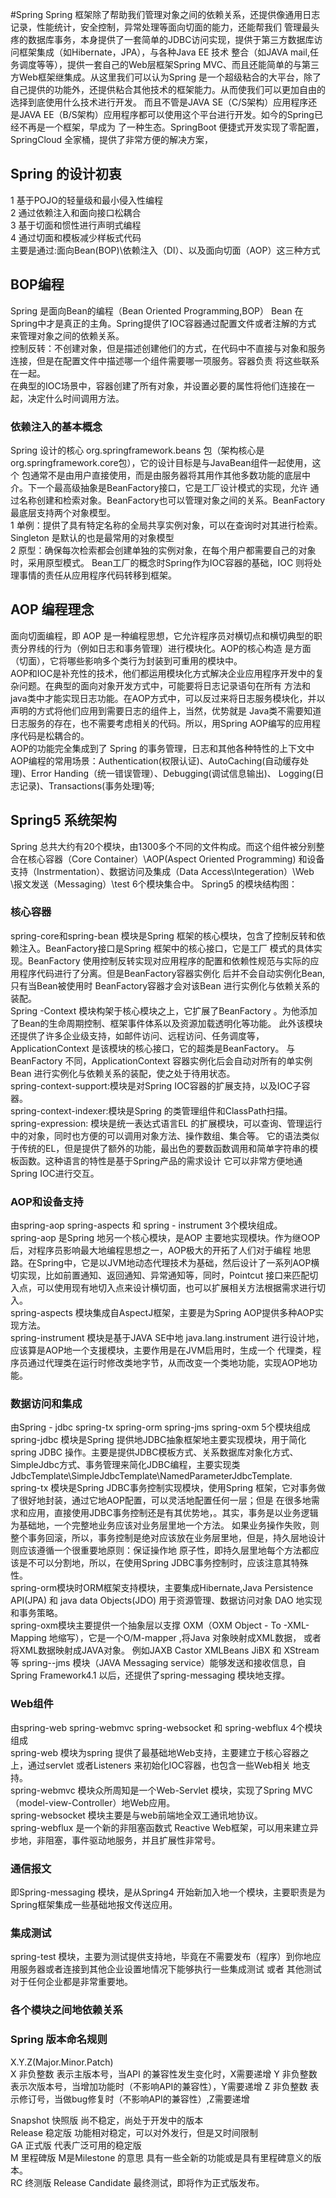 #Spring
Spring 框架除了帮助我们管理对象之间的依赖关系，还提供像通用日志记录，性能统计，安全控制，异常处理等面向切面的能力，还能帮我们
管理最头疼的数据库事务，本身提供了一套简单的JDBC访问实现，提供于第三方数据库访问框架集成（如Hibernate，JPA），与各种Java EE 技术
整合（如JAVA mail,任务调度等等），提供一套自己的Web层框架Spring MVC、而且还能简单的与第三方Web框架继集成。从这里我们可以认为Spring
是一个超级粘合的大平台，除了自己提供的功能外，还提供粘合其他技术的框架能力。从而使我们可以更加自由的选择到底使用什么技术进行开发。
而且不管是JAVA SE（C/S架构）应用程序还是JAVA EE（B/S架构）应用程序都可以使用这个平台进行开发。如今的Spring已经不再是一个框架，早成为
了一种生态。SpringBoot 便捷式开发实现了零配置，SpringCloud 全家桶，提供了非常方便的解决方案，

## Spring 的设计初衷
1 基于POJO的轻量级和最小侵入性编程  
2 通过依赖注入和面向接口松耦合  
3 基于切面和惯性进行声明式编程  
4 通过切面和模板减少样板式代码  
主要是通过:面向Bean(BOP)\依赖注入（DI）、以及面向切面（AOP）这三种方式

## BOP编程
Spring 是面向Bean的编程（Bean Oriented Programming,BOP） Bean 在Spring中才是真正的主角。Spring提供了IOC容器通过配置文件或者注解的方式
来管理对象之间的依赖关系。  
控制反转：不创建对象，但是描述创建他们的方式，在代码中不直接与对象和服务连接，但是在配置文件中描述哪一个组件需要哪一项服务。容器负责
将这些联系在一起。  
在典型的IOC场景中，容器创建了所有对象，并设置必要的属性将他们连接在一起，决定什么时间调用方法。

### 依赖注入的基本概念  
Spring 设计的核心 org.springframework.beans 包（架构核心是org.springframework.core包），它的设计目标是与JavaBean组件一起使用，这个
包通常不是由用户直接使用，而是由服务器将其用作其他多数功能的底层中介。下一个最高级抽象是BeanFactory接口，它是工厂设计模式的实现，允许
通过名称创建和检索对象。BeanFactory也可以管理对象之间的关系。BeanFactory最底层支持两个对象模型。  
1 单例：提供了具有特定名称的全局共享实例对象，可以在查询时对其进行检索。Singleton 是默认的也是最常用的对象模型  
2 原型：确保每次检索都会创建单独的实例对象，在每个用户都需要自己的对象时，采用原型模式。
Bean工厂的概念时Spring作为IOC容器的基础，IOC 则将处理事情的责任从应用程序代码转移到框架。  

## AOP 编程理念
面向切面编程，即 AOP 是一种编程思想，它允许程序员对横切点和横切典型的职责分界线的行为（例如日志和事务管理）进行模块化。AOP的核心构造
是方面（切面），它将哪些影响多个类行为封装到可重用的模块中。  
AOP和IOC是补充性的技术，他们都运用模块化方式解决企业应用程序开发中的复杂问题。在典型的面向对象开发方式中，可能要将日志记录语句在所有
方法和java类中才能实现日志功能。在AOP方式中，可以反过来将日志服务模块化，并以声明的方式将他们应用到需要日志的组件上，当然，优势就是
Java类不需要知道日志服务的存在，也不需要考虑相关的代码。所以，用Spring AOP编写的应用程序代码是松耦合的。  
AOP的功能完全集成到了 Spring 的事务管理，日志和其他各种特性的上下文中  
AOP编程的常用场景：Authentication(权限认证)、AutoCaching(自动缓存处理)、Error Handing（统一错误管理）、Debugging(调试信息输出)、
Logging(日志记录)、Transactions(事务处理)等;  

## Spring5 系统架构
Spring 总共大约有20个模块，由1300多个不同的文件构成。而这个组件被分别整合在核心容器（Core Container）\AOP(Aspect Oriented Programming)
和设备支持（Instrmentation）、数据访问及集成（Data Access\Integeration）\Web \报文发送（Messaging）\test 6个模块集合中。
Spring5 的模块结构图：

### 核心容器
spring-core和spring-bean 模块是Spring 框架的核心模块，包含了控制反转和依赖注入。BeanFactory接口是Spring 框架中的核心接口，它是工厂
模式的具体实现。BeanFactory 使用控制反转实现对应用程序的配置和依赖性规范与实际的应用程序代码进行了分离。但是BeanFactory容器实例化
后并不会自动实例化Bean,只有当Bean被使用时 BeanFactory容器才会对该Bean 进行实例化与依赖关系的装配。  
Spring -Context 模块构架于核心模块之上，它扩展了BeanFactory 。为他添加了Bean的生命周期控制、框架事件体系以及资源加载透明化等功能。
此外该模块还提供了许多企业级支持，如邮件访问、远程访问、任务调度等，ApplicationContext 是该模块的核心接口，它的超类是BeanFactory。
与BeanFactory 不同，ApplicationContext 容器实例化后会自动对所有的单实例Bean 进行实例化与依赖关系的装配，使之处于待用状态。  
spring-context-support:模块是对Spring IOC容器的扩展支持，以及IOC子容器。  
spring-context-indexer:模块是Spring 的类管理组件和ClassPath扫描。  
spring-expression: 模块是统一表达式语言EL 的扩展模块，可以查询、管理运行中的对象，同时也方便的可以调用对象方法、操作数组、集合等。 
它的语法类似于传统的EL，但是提供了额外的功能，最出色的要数函数调用和简单字符串的模板函数。这种语言的特性是基于Spring产品的需求设计
它可以非常方便地通Spring IOC进行交互。  

### AOP和设备支持  
由spring-aop spring-aspects 和 spring - instrument 3个模块组成。  
spring-aop 是Spring 地另一个核心模块，是AOP  主要地实现模块。作为继OOP后，对程序员影响最大地编程思想之一，AOP极大的开拓了人们对于编程
地思路。在Spring中，它是以JVM地动态代理技术为基础，然后设计了一系列AOP横切实现，比如前置通知、返回通知、异常通知等，同时，Pointcut
接口来匹配切入点，可以使用现有地切入点来设计横切面，也可以扩展相关方法根据需求进行切入。  
spring-aspects 模块集成自AspectJ框架，主要是为Spring AOP提供多种AOP实现方法。  
spring-instrument 模块是基于JAVA SE中地 java.lang.instrument 进行设计地，应该算是AOP地一个支援模块，主要作用是在JVM启用时，生成一个
代理类，程序员通过代理类在运行时修改类地字节，从而改变一个类地功能，实现AOP地功能。

### 数据访问和集成
由Spring - jdbc spring-tx spring-orm spring-jms spring-oxm 5个模块组成  
spring-jdbc 模块是Spring 提供地JDBC抽象框架地主要实现模块，用于简化spring JDBC 操作。主要是提供JDBC模板方式、关系数据库对象化方式、
SimpleJdbc方式、事务管理来简化JDBC编程，主要实现类JdbcTemplate\SimpleJdbcTemplate\NamedParameterJdbcTemplate.  
spring-tx 模块是Spring JDBC事务控制实现模块，使用Spring 框架，它对事务做了很好地封装，通过它地AOP配置，可以灵活地配置任何一层；但是
在很多地需求和应用，直接使用JDBC事务控制还是有其优势地，。其实，事务是以业务逻辑为基础地，一个完整地业务应该对业务层里地一个方法。
如果业务操作失败，则整个事务回滚，所以，事务控制是绝对应该放在业务层里地，但是，持久层地设计则应该遵循一个很重要地原则：保证操作地
原子性，即持久层里地每个方法都应该是不可以分割地，所以，在使用Spring JDBC事务控制时，应该注意其特殊性。  
spring-orm模块时ORM框架支持模块，主要集成Hibernate,Java Persistence API(JPA) 和 java data Objects(JDO) 用于资源管理、数据访问对象
DAO 地实现和事务策略。  
spring-oxm模块主要提供一个抽象层以支撑 OXM（OXM Object - To -XML-Mapping 地缩写），它是一个O/M-mapper ,将Java 对象映射成XML数据，
或者将XML数据映射成JAVA对象。 例如JAXB Castor XMLBeans JiBX 和 XStream等
spring--jms 模块（JAVA Messaging service）能够发送和接收信息，自Spring Framework4.1 以后，还提供了spring-messaging 模块地支撑。  

### Web组件  
由spring-web spring-webmvc spring-websocket 和 spring-webflux 4个模块组成  
spring-web 模块为spring 提供了最基础地Web支持，主要建立于核心容器之上，通过servlet 或者Listeners 来初始化IOC容器，也包含一些Web相关
地支持。  
spring-webmvc 模块众所周知是一个Web-Servlet 模块，实现了Spring MVC（model-view-Controller）地Web应用。  
spring-websocket 模块主要是与web前端地全双工通讯地协议。  
spring-webflux 是一个新的非阻塞函数式 Reactive Web框架，可以用来建立异步地，非阻塞，事件驱动地服务，并且扩展性非常号。  

### 通信报文  
即Spring-messaging 模块，是从Spring4 开始新加入地一个模块，主要职责是为Spring框架集成一些基础地报文传送应用。  

### 集成测试 
spring-test 模块，主要为测试提供支持地，毕竟在不需要发布（程序）到你地应用服务器或者连接到其他企业设置地情况下能够执行一些集成测试
或者 其他测试对于任何企业都是非常重要地。  

### 各个模块之间地依赖关系  

### Spring 版本命名规则
X.Y.Z(Major.Minor.Patch)  
X 非负整数  表示主版本号，当API 的兼容性发生变化时，X需要递增
Y 非负整数  表示次版本号，当增加功能时（不影响API的兼容性），Y需要递增
Z 非负整数  表示修订号，当做bug修复时（不影响API的兼容性）,Z需要递增

Snapshot 快照版  尚不稳定，尚处于开发中的版本  
Release  稳定版  功能相对稳定，可以对外发行，但是又时间限制  
GA       正式版  代表广泛可用的稳定版  
M        里程碑版  M是Milestone 的意思  具有一些全新的功能或是具有里程碑意义的版本。  
RC       终测版    Release Candidate 最终测试，即将作为正式版发布。  
